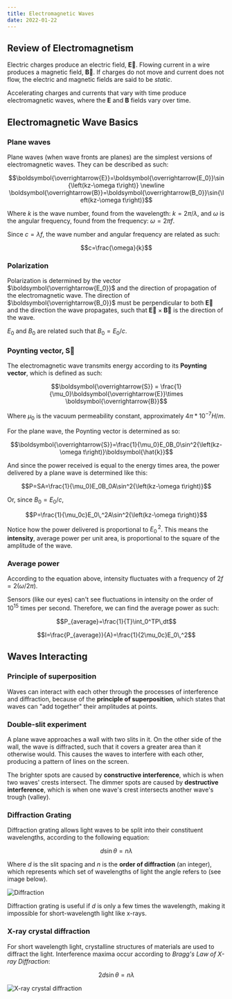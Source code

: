 ```yaml
---
title: Electromagnetic Waves
date: 2022-01-22
---
```


## Review of Electromagnetism

Electric charges produce an electric field, $\boldsymbol{\overrightarrow{E}}$. Flowing current in a wire produces a magnetic field, $\boldsymbol{\overrightarrow{B}}$. If charges do not move and current does not flow, the electric and magnetic fields are said to be *static*.

Accelerating charges and currents that vary with time produce electromagnetic waves, where the $\boldsymbol{E}$ and $\boldsymbol{B}$ fields vary over time.

## Electromagnetic Wave Basics

### Plane waves

Plane waves (when wave fronts are planes) are the simplest versions of electromagnetic waves. They can be described as such:

$$\boldsymbol{\overrightarrow{E}}=\boldsymbol{\overrightarrow{E_0}}\sin{\left(kz-\omega t\right)} \newline \boldsymbol{\overrightarrow{B}}=\boldsymbol{\overrightarrow{B_0}}\sin{\left(kz-\omega t\right)}$$

Where $k$ is the wave number, found from the wavelength: $k=2\pi / \lambda$, and $\omega$ is the angular frequency, found from the frequency: $\omega = 2\pi f$.

Since $c=\lambda f$, the wave number and angular frequency are related as such:

$$c=\frac{\omega}{k}$$

### Polarization

Polarization is determined by the vector $\boldsymbol{\overrightarrow{E_0}}$ and the direction of propagation of the electromagnetic wave. The direction of $\boldsymbol{\overrightarrow{B_0}}$ must be perpendicular to both $\boldsymbol{\overrightarrow{E}}$ and the direction the wave propagates, such that $\boldsymbol{\overrightarrow{E}} \times \boldsymbol{\overrightarrow{B}}$ is the direction of the wave.

$E_0$ and $B_0$ are related such that $B_0 = E_0 / c$.

### Poynting vector, $\boldsymbol{\overrightarrow{S}}$

The electromagnetic wave transmits energy according to its **Poynting vector**, which is defined as such:

$$\boldsymbol{\overrightarrow{S}} = \frac{1}{\mu_0}\boldsymbol{\overrightarrow{E}}\times \boldsymbol{\overrightarrow{B}}$$

Where $\mu_0$ is the vacuum permeability constant, approximately $4\pi * 10^{-7} H/m$.

For the plane wave, the Poynting vector is determined as so:

$$\boldsymbol{\overrightarrow{S}}=\frac{1}{\mu_0}E_0B_0\sin^2{\left(kz-\omega t\right)}\boldsymbol{\hat{k}}$$

And since the power received is equal to the energy times area, the power delivered by a plane wave is determined like this:

$$P=SA=\frac{1}{\mu_0}E_0B_0A\sin^2{\left(kz-\omega t\right)}$$

Or, since $B_0=E_0/c$,

$$P=\frac{1}{\mu_0c}E_0\,^2A\sin^2{\left(kz-\omega t\right)}$$

Notice how the power delivered is proportional to $E_0\,^2$. This means the **intensity**, average power per unit area, is proportional to the square of the amplitude of the wave.

### Average power

According to the equation above, intensity fluctuates with a frequency of $2f=2\left(\omega/2\pi\right)$.

Sensors (like our eyes) can't see fluctuations in intensity on the order of $10^{15}$ times per second. Therefore, we can find the average power as such:

$$P_{average}=\frac{1}{T}\int_0^TP\,dt$$

$$I=\frac{P_{average}}{A}=\frac{1}{2\mu_0c}E_0\,^2$$

## Waves Interacting

### Principle of superposition

Waves can interact with each other through the processes of interference and diffraction, because of the **principle of superposition**, which states that waves can "add together" their amplitudes at points.

### Double-slit experiment

A plane wave approaches a wall with two slits in it. On the other side of the wall, the wave is diffracted, such that it covers a greater area than it otherwise would. This causes the waves to interfere with each other, producing a pattern of lines on the screen.

The brighter spots are caused by **constructive interference**, which is when two waves' crests intersect. The dimmer spots are caused by **destructive interference**, which is when one wave's crest intersects another wave's trough (valley).

### Diffraction Grating

Diffraction grating allows light waves to be split into their constituent wavelengths, according to the following equation:

$$d\sin{\theta}=n\lambda$$

Where $d$ is the slit spacing and $n$ is the **order of diffraction** (an integer), which represents which set of wavelengths of light the angle refers to (see image below).

![Diffraction](../../public/images/diffraction.jpeg)

Diffraction grating is useful if $d$ is only a few times the wavelength, making it impossible for short-wavelength light like x-rays.

### X-ray crystal diffraction

For short wavelength light, crystalline structures of materials are used to diffract the light. Interference maxima occur according to *Bragg's Law of X-ray Diffraction*:

$$2d\sin{\theta}=n\lambda$$

![X-ray crystal diffraction](../../public/images/x-ray-crystal-diffraction.png)